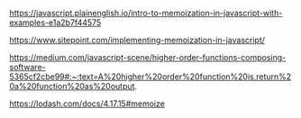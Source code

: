 https://javascript.plainenglish.io/intro-to-memoization-in-javascript-with-examples-e1a2b7f44575

https://www.sitepoint.com/implementing-memoization-in-javascript/

https://medium.com/javascript-scene/higher-order-functions-composing-software-5365cf2cbe99#:~:text=A%20higher%20order%20function%20is,return%20a%20function%20as%20output.

https://lodash.com/docs/4.17.15#memoize
